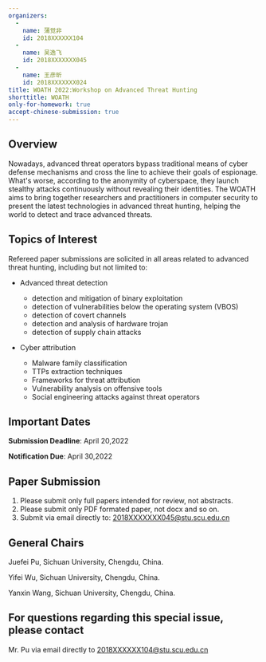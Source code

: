 ```yaml
---
organizers:
  -
    name: 蒲觉非
    id: 2018XXXXXX104
  -
    name: 吴逸飞
    id: 2018XXXXXXX045
  -
    name: 王彦昕
    id: 2018XXXXXXX024
title: WOATH 2022:Workshop on Advanced Threat Hunting
shorttitle: WOATH
only-for-homework: true
accept-chinese-submission: true
---
```


## Overview

Nowadays, advanced threat operators bypass traditional means of cyber defense mechanisms and cross the line to achieve their goals of espionage.  What's worse, according to the anonymity of cyberspace, they launch stealthy attacks continuously without revealing their identities. The WOATH aims to bring together researchers and practitioners in computer security to present the latest technologies in advanced threat hunting, helping the world to detect and trace advanced threats.

## Topics of Interest
Refereed paper submissions are solicited in all areas related to advanced threat hunting, including but not limited to:

- Advanced threat detection
    - detection and mitigation of binary exploitation
    - detection of vulnerabilities below the operating system (VBOS)
    - detection of covert channels
    - detection and analysis of hardware trojan
    - detection of supply chain attacks

- Cyber attribution
    - Malware family classification
    - TTPs extraction techniques
    - Frameworks for threat attribution
    - Vulnerability analysis on offensive tools
    - Social engineering attacks against threat operators

## Important Dates

**Submission Deadline**: April 20,2022

**Notification Due**: April 30,2022

## Paper Submission

1. Please submit only full papers intended for review, not abstracts.
2. Please submit only PDF formated paper, not docx and so on.
3. Submit via email directly to: 2018XXXXXXX045@stu.scu.edu.cn

## General Chairs

Juefei Pu, Sichuan University, Chengdu, China.

Yifei Wu, Sichuan University, Chengdu, China.

Yanxin Wang, Sichuan University, Chengdu, China.

## For questions regarding this special issue, please contact

Mr. Pu via email directly to 2018XXXXXX104@stu.scu.edu.cn